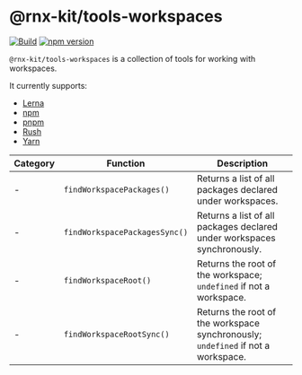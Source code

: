 # @rnx-kit/tools-workspaces

[![Build](https://github.com/microsoft/rnx-kit/actions/workflows/build.yml/badge.svg)](https://github.com/microsoft/rnx-kit/actions/workflows/build.yml)
[![npm version](https://img.shields.io/npm/v/@rnx-kit/tools-workspaces)](https://www.npmjs.com/package/@rnx-kit/tools-workspaces)

`@rnx-kit/tools-workspaces` is a collection of tools for working with
workspaces.

It currently supports:

- [Lerna](https://lerna.js.org/docs/configuration)
- [npm](https://docs.npmjs.com/cli/v8/using-npm/workspaces)
- [pnpm](https://pnpm.io/pnpm-workspace_yaml)
- [Rush](https://rushjs.io/pages/configs/rush_json/)
- [Yarn](https://yarnpkg.com/configuration/manifest#workspaces)

<!-- The following table can be updated by running `yarn update-readme` -->
<!-- @rnx-kit/api start -->

| Category | Function                      | Description                                                                      |
| -------- | ----------------------------- | -------------------------------------------------------------------------------- |
| -        | `findWorkspacePackages()`     | Returns a list of all packages declared under workspaces.                        |
| -        | `findWorkspacePackagesSync()` | Returns a list of all packages declared under workspaces synchronously.          |
| -        | `findWorkspaceRoot()`         | Returns the root of the workspace; `undefined` if not a workspace.               |
| -        | `findWorkspaceRootSync()`     | Returns the root of the workspace synchronously; `undefined` if not a workspace. |

<!-- @rnx-kit/api end -->
